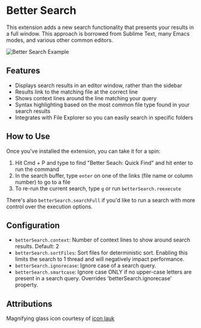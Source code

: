 # Better Search

This extension adds a new search functionality that presents your results in a full window. This approach is borrowed from Sublime Text, many Emacs modes, and various other common editors.

![Better Search Example](/media/search.png)

## Features

- Displays search results in an editor window, rather than the sidebar
- Results link to the matching file at the correct line
- Shows context lines around the line matching your query
- Syntax highlighting based on the most common file type found in your search results
- Integrates with File Explorer so you can easily search in specific folders

## How to Use

Once you've installed the extension, you can take it for a spin:

1. Hit Cmd + P and type to find "Better Seach: Quick Find" and hit enter to run the command
2. In the search buffer, type `enter` on one of the links (file name or column number) to go to a file
3. To re-run the current search, type `g` or run `betterSearch.reexecute`

There's also `betterSearch.searchFull` if you'd like to run a search with more control over the execution options.

## Configuration

- `betterSearch.context`: Number of context lines to show around search results. Default: 2
- `betterSearch.sortFiles`: Sort files for deterministic sort. Enabling this limits the search to 1 thread and will negatively impact performance.
- `betterSearch.ignorecase`: Ignore case of a search query.
- `betterSearch.smartcase`: Ignore case ONLY if no upper-case letters are present in a search query. Overrides 'betterSearch.ignorecase' property.

## Attributions

Magnifying glass icon courtesy of [icon lauk](https://www.iconfinder.com/andhikairfani)
